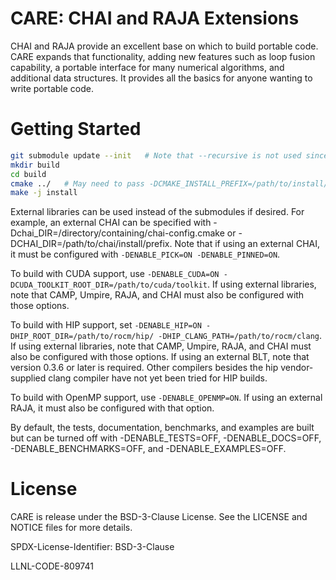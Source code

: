 CARE: CHAI and RAJA Extensions
===============================
CHAI and RAJA provide an excellent base on which to build portable code. CARE expands that functionality, adding new features such as loop fusion capability, a portable interface for many numerical algorithms, and additional data structures. It provides all the basics for anyone wanting to write portable code.

Getting Started
===============
```bash
git submodule update --init   # Note that --recursive is not used since all the dependencies are at the top level
mkdir build
cd build
cmake ../   # May need to pass -DCMAKE_INSTALL_PREFIX=/path/to/install/in if the next instruction fails
make -j install
```

External libraries can be used instead of the submodules if desired. For example, an external CHAI can be specified with -Dchai_DIR=/directory/containing/chai-config.cmake or -DCHAI_DIR=/path/to/chai/install/prefix. Note that if using an external CHAI, it must be configured with `-DENABLE_PICK=ON -DENABLE_PINNED=ON`.

To build with CUDA support, use `-DENABLE_CUDA=ON -DCUDA_TOOLKIT_ROOT_DIR=/path/to/cuda/toolkit`. If using external libraries, note that CAMP, Umpire, RAJA, and CHAI must also be configured with those options.
 
To build with HIP support, set `-DENABLE_HIP=ON -DHIP_ROOT_DIR=/path/to/rocm/hip/ -DHIP_CLANG_PATH=/path/to/rocm/clang`. If using external libraries, note that CAMP, Umpire, RAJA, and CHAI must also be configured with those options. If using an external BLT, note that version 0.3.6 or later is required. Other compilers besides the hip vendor-supplied clang compiler have not yet been tried for HIP builds.
 
To build with OpenMP support, use `-DENABLE_OPENMP=ON`. If using an external RAJA, it must also be configured with that option.

By default, the tests, documentation, benchmarks, and examples are built but can be turned off with -DENABLE_TESTS=OFF, -DENABLE_DOCS=OFF, -DENABLE_BENCHMARKS=OFF, and -DENABLE_EXAMPLES=OFF.

License
=======
CARE is release under the BSD-3-Clause License. See the LICENSE and NOTICE files for more details.

SPDX-License-Identifier: BSD-3-Clause

LLNL-CODE-809741
